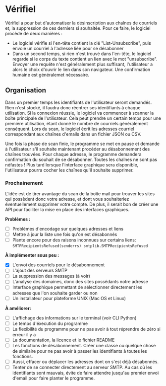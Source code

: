 # Vérifiel

Vérifiel a pour but d'automatiser la désinscription aux chaînes de courriels et, la suppression de ces derniers si souhaitée.
Pour ce faire, le logiciel procède de deux manières :
- Le logiciel vérifie si l'en-tête contient la clé "List-Unsubscribe", puis envoie un courriel à l'adresse liée pour 
se désabonner
- Dans un second temps, si rien n'est trouvé dans l'en-tête, le logiciel regarde si le corps du texte contient un lien 
avec le mot "unsubscribe". Envoyer une requête n'est généralement plus suffisant, l'utilisateur a alors le choix d'ouvrir 
le lien dans son navigateur. Une confirmation humaine est généralemet nécessaire.

## Organisation

Dans un premier temps les identifiants de l'utilisateur seront demandés. Rien n'est stocké, il faudra donc réentrer ses 
identifiants à chaque utilisation. Si la connexion réussie, le logiciel va commencer à scanner la boîte principale 
de l'utilisateur. Cela peut prendre un certain temps pour une première utilisation, étant donné le nombre de courriels
généralement conséquent. 
Lors du scan, le logiciel écrit les adresses courriel correspondant aux chaînes d'emails dans un fichier JSON ou CSV.

Une fois la phase de scan finie, le programme se met en pause et demande à l'utilisateur s'il souhaite maintenant 
procéder au désabonnement des chaînes trouvées. 
Pour chaque adresse, le programme demandera confirmation du souhait de se désabonner. Toutes les chaînes ne sont pas 
néfastes ! Plus tard lorsque l'interface graphique sera disponible, l'utilisateur pourra cocher les chaînes qu'il souhaite
supprimer.


### Prochainement

L'idée est de tirer avantage du scan de la boîte mail pour trouver les sites qui possèdent donc votre adresse, et dont 
vous souhaiteriez éventuellement supprimer votre compte. De plus, il serait bon de créer une API pour faciliter la mise 
en place des interfaces graphiques.


**Problèmes :**  
- [ ] Problèmes d'encodage sur quelques adresses et liens  
- [ ] Mettre à jour la liste une fois qu'on est désabonnés  
- [ ] Plante encore pour des raisons inconnues sur certains liens: 
`SMTPRecipientsRefused(senderrs) smtplib.SMTPRecipientsRefused`

**À implémenter sous peu :**  
- [x] L'envoi des courriels pour le désabonnement  
- [ ] L'ajout des serveurs SMTP  
- [ ] La suppression des messages (à voir)  
- [ ] L'analyse des domaines, donc des sites possédants notre adresse  
- [ ] Interface graphique permettant de sélectionner directement les adresses que l'on souhaite garder ou non  
- [ ] Un installateur pour plateforme UNIX (Mac OS et Linux)

**À améliorer:**  
- [ ] L'affichage des informations sur le terminal (voir CLI Python)  
- [ ] Le temps d'éxecution du programme  
- [ ] La flexibilité du programme pour ne pas avoir à tout réprendre de zéro si erreur il y a  
- [ ] La documentation, la licence et le fichier README  
- [ ] Les fonctions de désabonnement. Créer une classe ou quelque chose de similaire pour ne pas avoir à passer les identifiants
à toutes les fonctions.  
- [ ] Aussi, effacer ou déplacer les adresses dont on s'est déjà désabonnés.  
- [ ] Tenter de se connecter directement au serveur SMTP. Au cas où les identifiants sont mauvais, évite de faire attendre jusqu'au 
premier envoi d'email pour faire planter le programme.